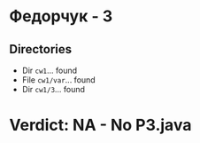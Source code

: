 # Федорчук - 3
## Directories
- Dir `cw1`... found
- File `cw1/var`... found
- Dir `cw1/3`... found
# Verdict: **NA** - No P3.java
